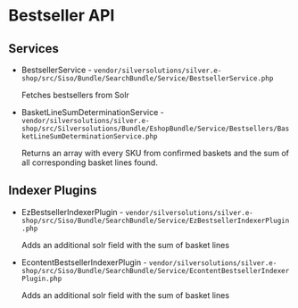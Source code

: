 # Bestseller API

## Services

- BestsellerService - `vendor/silversolutions/silver.e-shop/src/Siso/Bundle/SearchBundle/Service/BestsellerService.php`
  
    Fetches bestsellers from Solr
    
- BasketLineSumDeterminationService - `vendor/silversolutions/silver.e-shop/src/Silversolutions/Bundle/EshopBundle/Service/Bestsellers/BasketLineSumDeterminationService.php`
  
    Returns an array with every SKU from confirmed baskets and the sum of all corresponding basket lines found.

## Indexer Plugins

- EzBestsellerIndexerPlugin - `vendor/silversolutions/silver.e-shop/src/Siso/Bundle/SearchBundle/Service/EzBestsellerIndexerPlugin.php`
   
    Adds an additional solr field with the sum of basket lines
    
- EcontentBestsellerIndexerPlugin - `vendor/silversolutions/silver.e-shop/src/Siso/Bundle/SearchBundle/Service/EcontentBestsellerIndexerPlugin.php`
  
    Adds an additional solr field with the sum of basket lines
